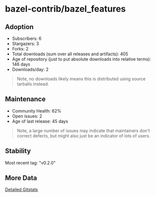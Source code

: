 # bazel-contrib/bazel_features

## Adoption

- Subscribers: 6
- Stargazers: 3
- Forks: 2
- Total downloads (sum over all releases and artifacts): 405
- Age of repository (just to put absolute downloads into relative terms): 146 days
- Downloads/day: 2

> Note, no downloads likely means this is distributed using source tarballs instead.

## Maintenance

- Community Health: 62%
- Open issues: 2
- Age of last release: 45 days

> Note, a large number of issues may indicate that maintainers don't correct defects, but might also
> just be an indicator of lots of users.

## Stability

Most recent tag: "v0.2.0"

## More Data

[Detailed Gitstats](/bazel-catalog/gitstats/bazel-contrib/bazel_features)

